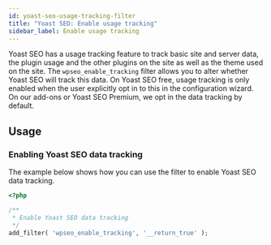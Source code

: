 ```yaml
---
id: yoast-seo-usage-tracking-filter
title: "Yoast SEO: Enable usage tracking"
sidebar_label: Enable usage tracking
---
```

Yoast SEO has a usage tracking feature to track basic site and server data, the plugin usage and the other plugins on the site as well as the theme used on the site.
The `wpseo_enable_tracking` filter allows you to alter whether Yoast SEO will track this data.
On Yoast SEO free, usage tracking is only enabled when the user explicitly opt in to this in the configuration wizard. On our add-ons or Yoast SEO Premium, we opt in the data tracking by default.

## Usage

### Enabling Yoast SEO data tracking

The example below shows how you can use the filter to enable Yoast SEO data tracking.
```php
<?php

/**
 * Enable Yoast SEO data tracking
 */
add_filter( 'wpseo_enable_tracking', '__return_true' ); 
```
